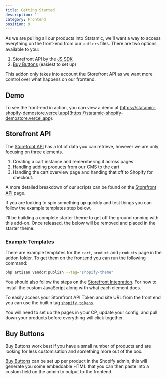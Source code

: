 ```yaml
---
title: Getting Started
description: ''
category: Frontend
position: 9
---
```


As we are pulling all our products into Statamic, we'll want a way to access everything on the front-end from our `antlers` files. There are two options available to you:

1. Storefront API by the [JS SDK](https://shopify.github.io/js-buy-sdk/)
2. [Buy Buttons](https://www.shopify.co.uk/buy-button) (easiest to set up)

This addon only takes into account the Storefront API as we want more control over what happens on our frontend.

## Demo

To see the front-end in action, you can view a demo at [https://statamic-shopify-demostore.vercel.app](https://statamic-shopify-demostore.vercel.app).

## Storefront API

The [Storefront API](https://shopify.github.io/js-buy-sdk/) has a lot of data you can retrieve, however we are only focusing on three elements.

1. Creating a cart instance and remembering it across pages
2. Handling adding products from our CMS to the cart
3. Handling the cart overview page and handing that off to Shopify for checkout.

A more detailed breakdown of our scripts can be found on the [Storefront API](/frontend/storefront-api) page.

If you are looking to spin something up quickly and test things you can follow the example templates step below.

<alert type="warning">

  I'll be building a complete starter theme to get off the ground running with this add-on. Once released, the below will be removed and placed in the starter theme.

</alert>

### Example Templates

There are example templates for the `cart`, `product` and `products` page in the addon folder. To get them on the frontend you can run the following command:

```bash
php artisan vendor:publish --tag="shopify-theme"
```

You should also follow the steps on the [Storefront Integration](/frontend/storefront-api). For how to install the custom JavaScript along with what each element does.

<alert type="info">

To easily access your Storefront API Token and site URL from the front end you can use the builtin tag [`shopify_tokens`](/frontend/tags#tokens).

</alert>

You will need to set up the pages in your CP, update your config, and pull down your products before everything will click together.


## Buy Buttons

Buy Buttons work best if you have a small number of products and are looking for less customisation and something more out of the box.

[Buy Buttons](https://www.shopify.co.uk/buy-button) can be set up per product in the Shopify admin, this will generate you some embeddable HTML that you can then paste into a custom field on the admin to output to the frontend.

